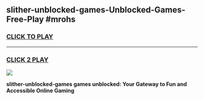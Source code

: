 
## slither-unblocked-games-Unblocked-Games-Free-Play #mrohs
<h3>
<a href="https://us.freeplayer.one?title=slither-unblocked-games&ref=9M">CLICK TO PLAY</a></h3>
<hr>

<h3>
<a href="https://us.freeplayer.one?title=slither-unblocked-games&ref=9M">CLICK 2 PLAY</a>
  
</h3>

<a href="https://us.freeplayer.one?title=slither-unblocked-games&ref=9M"><img src="https://clearcache.store/games.png"></a>


**slither-unblocked-games games unblocked: Your Gateway to Fun and Accessible Online Gaming**
